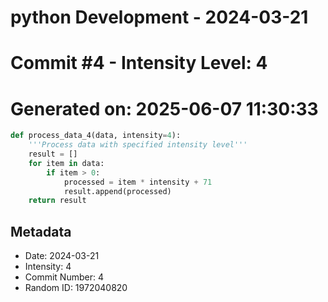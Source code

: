 ﻿# python Development - 2024-03-21
# Commit #4 - Intensity Level: 4
# Generated on: 2025-06-07 11:30:33
```python
def process_data_4(data, intensity=4):
    '''Process data with specified intensity level'''
    result = []
    for item in data:
        if item > 0:
            processed = item * intensity + 71
            result.append(processed)
    return result
```
## Metadata
- Date: 2024-03-21
- Intensity: 4
- Commit Number: 4
- Random ID: 1972040820
